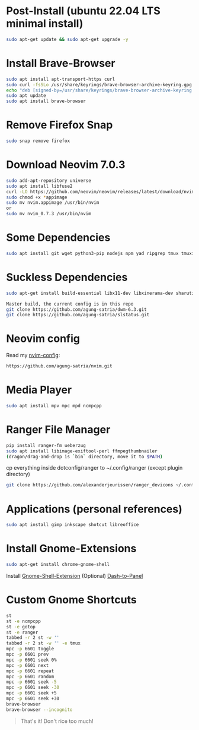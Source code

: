 # Post-Install (ubuntu 22.04 LTS minimal install)

```sh
sudo apt-get update && sudo apt-get upgrade -y
```

# Install Brave-Browser

```sh
sudo apt install apt-transport-https curl
sudo curl -fsSLo /usr/share/keyrings/brave-browser-archive-keyring.gpg https://brave-browser-apt-release.s3.brave.com/brave-browser-archive-keyring.gpg
echo "deb [signed-by=/usr/share/keyrings/brave-browser-archive-keyring.gpg arch=amd64] https://brave-browser-apt-release.s3.brave.com/ stable main"|sudo tee /etc/apt/sources.list.d/brave-browser-release.list
sudo apt update
sudo apt install brave-browser
```

# Remove Firefox Snap

```sh
sudo snap remove firefox
```

# Download Neovim 7.0.3

```sh
sudo add-apt-repository universe
sudo apt install libfuse2
curl -LO https://github.com/neovim/neovim/releases/latest/download/nvim.appimage
sudo chmod +x *appimage
sudo mv nvim.appimage /usr/bin/nvim
or
sudo mv nvim_0.7.3 /usr/bin/nvim
```

# Some Dependencies

```sh
sudo apt install git wget python3-pip nodejs npm yad ripgrep tmux tmuxinator fd-find fzf gnome-tweaks xclip tree htop rofi pulsemixer maim arandr calcurse grabc
```

# Suckless Dependencies

```sh
sudo apt-get install build-essential libx11-dev libxinerama-dev sharutils suckless-tools libxft-dev libx11-xcb1 libx11-xcb-dev libxcb-res0-dev sudo libexif-dev libimlib2-dev libharfbuzz-dev fonts-symbola hsetroot

Master build, the current config is in this repo
git clone https://github.com/agung-satria/dwm-6.3.git
git clone https://github.com/agung-satria/slstatus.git
```

# Neovim config

Read my [nvim-config](https://github.com/agung-satria/nvim.git):

```sh
https://github.com/agung-satria/nvim.git
```

# Media Player

```sh
sudo apt install mpv mpc mpd ncmpcpp
```

# Ranger File Manager

```sh
pip install ranger-fm ueberzug
sudo apt install libimage-exiftool-perl ffmpegthumbnailer
(dragon/drag-and-drop is `bin` directory, move it to $PATH)
```

cp everything inside dotconfig/ranger to ~/.config/ranger
(except plugin directory)

```sh
git clone https://github.com/alexanderjeurissen/ranger_devicons ~/.config/ranger/plugins/ranger_devicons
```

# Applications (personal references)

```sh
sudo apt install gimp inkscape shotcut libreoffice
```

# Install Gnome-Extensions

```sh
sudo apt-get install chrome-gnome-shell
```

Install [Gnome-Shell-Extension](https://chrome.google.com/webstore/detail/gnome-shell-integration/gphhapmejobijbbhgpjhcjognlahblep?hl=id)
(Optional) [Dash-to-Panel](https://extensions.gnome.org/extension/1160/dash-to-panel/)

# Custom Gnome Shortcuts

```sh
st
st -e ncmpcpp
st -e gotop
st -e ranger
tabbed -r 2 st -w ''
tabbed -r 2 st -w '' -e tmux
mpc -p 6601 toggle
mpc -p 6601 prev
mpc -p 6601 seek 0%
mpc -p 6601 next
mpc -p 6601 repeat
mpc -p 6601 random
mpc -p 6601 seek -5
mpc -p 6601 seek -30
mpc -p 6601 seek +5
mpc -p 6601 seek +30
brave-browser
brave-browser --incognito
```

> That's it! Don't rice too much!
